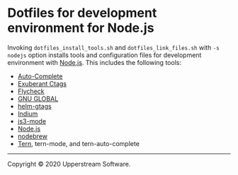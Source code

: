 # Dotfiles for development environment for Node.js

Invoking `dotfiles_install_tools.sh` and `dotfiles_link_files.sh` with
`-s nodejs` option installs tools and configuration files for
development environment with [Node.js](https://nodes.org/).
This includes the following tools:

* [Auto-Complete](https://github.com/auto-complete/auto-complete)
* [Exuberant Ctags](http://ctags.sourceforge.net/)
* [Flycheck](http://www.flycheck.org/)
* [GNU GLOBAL](https://www.gnu.org/software/global/)
* [helm-gtags](https://github.com/syohex/emacs-helm-gtags)
* [Indium](https://indium.readthedocs.io/)
* [js3-mode](https://github.com/thomblake/js3-mode)
* [Node.js](https://nodejs.org/en/)
* [nodebrew](https://github.com/hokaccha/nodebrew)
* [Tern](http://ternjs.net/), tern-mode, and tern-auto-complete

- - -

Copyright &copy; 2020 Upperstream Software.
